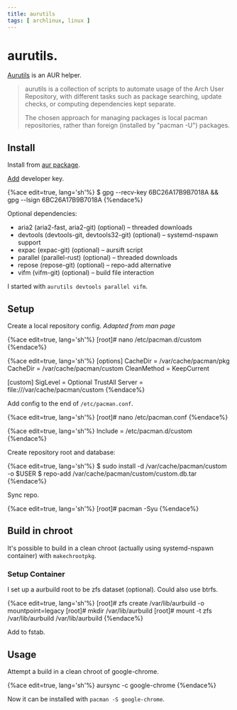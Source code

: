 ```yaml
---
title: aurutils
tags: [ archlinux, linux ]
---
```


# aurutils.

[Aurutils](https://github.com/AladW/aurutils) is an AUR helper.

>   aurutils is a collection of scripts to automate usage of the Arch User Repository, with different tasks such as package searching, update checks, or computing dependencies kept separate.
>
>  The chosen approach for managing packages is local pacman   repositories, rather than foreign (installed by "pacman -U")   packages.

## Install

Install from [aur package](https://aur.archlinux.org/packages/aurutils).

[Add](https://wiki.archlinux.org/index.php/Pacman/Package_signing#Adding_unofficial_keys) developer key.

{%ace edit=true, lang='sh'%}
$ gpg --recv-key 6BC26A17B9B7018A && gpg --lsign 6BC26A17B9B7018A
{%endace%}

Optional dependencies:

*   aria2 (aria2-fast, aria2-git) (optional) – threaded downloads
*   devtools (devtools-git, devtools32-git) (optional) – systemd-nspawn support
*   expac (expac-git) (optional) – aursift script
*   parallel (parallel-rust) (optional) – threaded downloads
*   repose (repose-git) (optional) – repo-add alternative
*   vifm (vifm-git) (optional) – build file interaction

I started with `aurutils devtools parallel vifm`.

## Setup

Create a local repository config.
*Adapted from man page*

{%ace edit=true, lang='sh'%}
[root]# nano /etc/pacman.d/custom
{%endace%}

{%ace edit=true, lang='sh'%}
[options]
CacheDir = /var/cache/pacman/pkg
CacheDir = /var/cache/pacman/custom
CleanMethod = KeepCurrent

[custom]
SigLevel = Optional TrustAll
Server = file:///var/cache/pacman/custom
{%endace%}

Add config to the end of `/etc/pacman.conf`.

{%ace edit=true, lang='sh'%}
[root]# nano /etc/pacman.conf
{%endace%}

{%ace edit=true, lang='sh'%}
Include = /etc/pacman.d/custom
{%endace%}

Create repository root and database:

{%ace edit=true, lang='sh'%}
$ sudo install -d /var/cache/pacman/custom -o $USER
$ repo-add /var/cache/pacman/custom/custom.db.tar
{%endace%}

Sync repo.

{%ace edit=true, lang='sh'%}
[root]# pacman -Syu
{%endace%}

## Build in chroot

It's possible to build in a clean chroot (actually using systemd-nspawn container) with `makechrootpkg`.

### Setup Container

I set up a aurbuild root to be zfs dataset (optional). Could also use btrfs.

{%ace edit=true, lang='sh'%}
[root]# zfs create <system root>/var/lib/aurbuild -o mountpoint=legacy
[root]# mkdir /var/lib/aurbuild
[root]# mount -t zfs <system root>/var/lib/aurbuild /var/lib/aurbuild
{%endace%}

Add to fstab.

## Usage

Attempt a build in a clean chroot of google-chrome.

{%ace edit=true, lang='sh'%}
aursync -c google-chrome
{%endace%}

Now it can be installed with `pacman -S google-chrome`.
